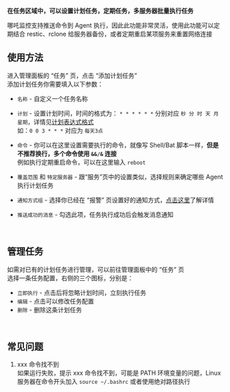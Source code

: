 **在任务区域中，可以设置计划任务，定期任务，多服务器批量执行任务**   

哪吒监控支持推送命令到 Agent 执行，因此此功能非常灵活，使用此功能可以定期结合 restic、rclone 给服务器备份，或者定期重启某项服务来重置网络连接

## 使用方法
进入管理面板的 “任务” 页，点击 “添加计划任务”  
添加计划任务你需要填入以下参数：  
+ `名称` - 自定义一个任务名称  

+ `计划` - 设置计划时间，时间的格式为： `* * * * * *` 分别对应 `秒 分 时 天 月 星期`，详情见[计划表达式格式](https://pkg.go.dev/github.com/robfig/cron/v3#hdr-CRON_Expression_Format)  
如：`0 0 3 * * *` 对应为 `每天3点`

+ `命令` - 你可以在这里设置需要执行的命令，就像写 Shell/Bat 脚本一样，**但是不推荐换行，多个命令使用 `&&/&` 连接**  
例如执行定期重启命令，可以在这里输入 `reboot`  

+ `覆盖范围` 和 `特定服务器` - 跟“服务”页中的设置类似，选择规则来确定哪些 Agent 执行计划任务

+ `通知方式组` - 选择你已经在 “报警” 页设置好的通知方式，[点击这里](/guide/notifications.html#灵活的通知方式)了解详情

+ `推送成功的消息` - 勾选此项，任务执行成功后会触发消息通知  
<br/>

## 管理任务 
如需对已有的计划任务进行管理，可以前往管理面板中的 “任务” 页  
选择一条任务配置，右侧的三个图标，分别是：  
+ `立即执行` - 点击后将忽略计划时间，立刻执行任务  
+ `编辑` - 点击可以修改任务配置  
+ `删除` - 删除这条计划任务  
<br/>

## 常见问题
1. xxx 命令找不到  
如果运行失败，提示 xxx 命令找不到，可能是 PATH 环境变量的问题，Linux 服务器在命令开头加入 `source ~/.bashrc` 或者使用绝对路径执行